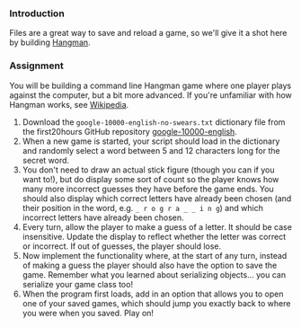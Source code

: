### Introduction

Files are a great way to save and reload a game, so we'll give it a shot here by building [Hangman](https://en.wikipedia.org/wiki/Hangman_(game)).

### Assignment

You will be building a command line Hangman game where one player plays against the computer, but a bit more advanced.  If you're unfamiliar with how Hangman works, see [Wikipedia](http://en.wikipedia.org/wiki/Hangman_(game)).

<div class="lesson-content__panel" markdown="1">

1. Download the `google-10000-english-no-swears.txt` dictionary file from the first20hours GitHub repository [google-10000-english](https://raw.githubusercontent.com/first20hours/google-10000-english/master/google-10000-english-no-swears.txt).
1. When a new game is started, your script should load in the dictionary and randomly select a word between 5 and 12 characters long for the secret word.
1. You don't need to draw an actual stick figure (though you can if you want to!), but do display some sort of count so the player knows how many more incorrect guesses they have before the game ends.  You should also display which correct letters have already been chosen (and their position in the word, e.g. `_ r o g r a _ _ i n g`) and which incorrect letters have already been chosen.
1. Every turn, allow the player to make a guess of a letter.  It should be case insensitive.  Update the display to reflect whether the letter was correct or incorrect.  If out of guesses, the player should lose.
1. Now implement the functionality where, at the start of any turn, instead of making a guess the player should also have the option to save the game.  Remember what you learned about serializing objects... you can serialize your game class too!
1. When the program first loads, add in an option that allows you to open one of your saved games, which should jump you exactly back to where you were when you saved.  Play on!

</div>
